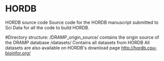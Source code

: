 # HORDB
HORDB source code
Source code for the HORDB manuscript submitted to Sci Data for all the code to build HORDB. 

#Directory structure:
/DRAMP_origin_source/ contains the origin source of the DRAMP database
/datasets/ Contains all datasets from HORDB 
All datasets are also available on HORDB's download page http://hordb.cpu-bioinfor.org/

